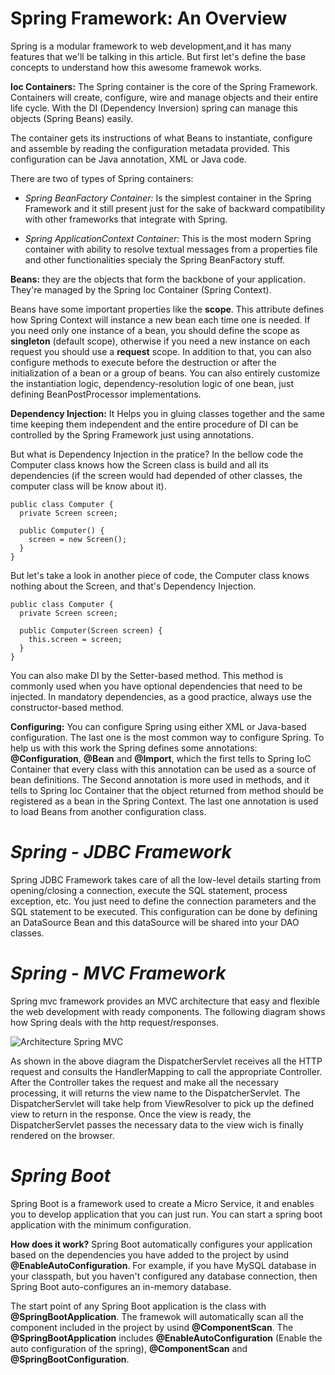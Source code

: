 # **Spring Framework: An Overview**
Spring is a modular framework to web development,and it has many features that we'll be talking in this article. But first let's define the base concepts to understand how this awesome framewok works.

**Ioc Containers:** The Spring container is the core of the Spring Framework. Containers will create, configure, wire and manage objects and their entire life cycle. With the DI (Dependency Inversion) spring can manage this objects (Spring Beans) easily.

The container gets its instructions of what Beans to instantiate, configure and assemble by reading the configuration metadata provided. This configuration can be Java annotation, XML or Java code.

There are two of types of Spring containers:

- *Spring BeanFactory Container:* 
  Is the simplest container in the Spring Framework and it still present just for the sake of backward compatibility with other frameworks that integrate with Spring.

- *Spring ApplicationContext Container:* 
  This is the most modern Spring container with ability to resolve textual messages from a properties file and other functionalities specialy the Spring BeanFactory stuff.

**Beans:** they are the objects that form the backbone of your application. They're managed by the Spring Ioc Container (Spring Context). 

Beans have some important properties like the **scope**. This attribute defines how Spring Context will instance a new bean each time one is needed. If you need only one instance of a bean, you should define the scope as **singleton** (default scope), otherwise if you need a new instance on each request you should use a **request** scope. In addition to that, you can also configure methods to execute before the destruction or after the initialization of a bean or a group of beans. You can also entirely customize the instantiation logic, dependency-resolution logic of one bean, just defining BeanPostProcessor implementations.

**Dependency Injection:** It Helps you in gluing classes together and the same time keeping them independent and the entire procedure of DI can be controlled by the Spring Framework just using annotations. 

But what is Dependency Injection in the pratice?
In the bellow code the Computer class knows how the Screen class is build and all its dependencies (if the screen would had depended of other classes, the computer class will be know about it).

    public class Computer {
      private Screen screen;
      
      public Computer() {
        screen = new Screen();
      }
    }


But let's take a look in another piece of code, the Computer class knows nothing about the Screen, and that's Dependency Injection.

    public class Computer {
      private Screen screen;
      
      public Computer(Screen screen) {
        this.screen = screen;
      }
    }

You can also make DI by the Setter-based method. This method is commonly used when you have optional dependencies that need to be injected. In mandatory dependencies, as a good practice, always use the constructor-based method.

**Configuring:** You can configure Spring using either XML or Java-based configuration. The last one is the most common way to configure Spring. To help us with this work the Spring defines some annotations: **@Configuration**, **@Bean** and **@Import**, which the first tells to Spring IoC Container that every class with this annotation can be used as a source of bean definitions. The Second annotation is more used in methods, and it tells to Spring Ioc Container that the object returned from method should be registered as a bean in the Spring Context. The last one annotation is used to load Beans from another configuration class.

# *Spring - JDBC Framework*
Spring JDBC Framework takes care of all the low-level details starting from opening/closing a connection, execute the SQL statement, process exception, etc. You just need to define the connection parameters and the SQL statement to be executed. This configuration can be done by defining an DataSource Bean and this dataSource will be shared into your DAO classes.

# *Spring - MVC Framework*

Spring mvc framework provides an MVC architecture that easy and flexible the web development with ready components. The following diagram shows how Spring deals with the http request/responses.

![Architecture Spring MVC](https://www.tutorialspoint.com/spring/images/spring_dispatcherservlet.png)

As shown in the above diagram the DispatcherServlet receives all the HTTP request and consults the HandlerMapping to call the appropriate Controller. After the Controller takes the request and make all the necessary processing, it will returns the view name to the DispatcherServlet. The DispatcherServlet will take help from ViewResolver to pick up the defined view to return in the response. Once the view is ready, the DispatcherServlet passes the necessary data to the view wich is finally rendered on the browser.

# *Spring Boot*

Spring Boot is a framework used to create a Micro Service, it and enables you to develop application that you can just run. You can start a spring boot application with the minimum configuration.

**How does it work?**
Spring Boot automatically configures your application based on the dependencies you have added to the project by usind **@EnableAutoConfiguration**. For example, if you have MySQL database in your classpath, but you haven't configured any database connection, then Spring Boot auto-configures an in-memory database.

The start point of any Spring Boot application is the class with **@SpringBootApplication**. The framewok will automatically scan all the component included in the project by usind **@ComponentScan**. The **@SpringBootApplication** includes **@EnableAutoConfiguration** (Enable the auto configuration of the spring), **@ComponentScan** and **@SpringBootConfiguration**.





